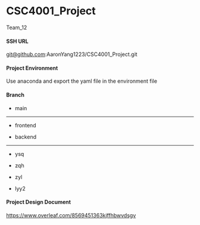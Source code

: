 # CSC4001_Project

Team_12

#### SSH URL

git@github.com:AaronYang1223/CSC4001_Project.git



#### Project Environment

Use anaconda and export the yaml file in the environment file



#### Branch

- main

------

- frontend

- backend

------

- ysq

- zqh

- zyl

- lyy2



#### Project Design Document

https://www.overleaf.com/8569451363kjffhbwvdsgv



